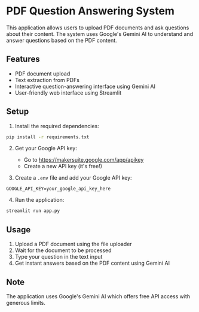 # PDF Question Answering System

This application allows users to upload PDF documents and ask questions about their content. The system uses Google's Gemini AI to understand and answer questions based on the PDF content.

## Features
- PDF document upload
- Text extraction from PDFs
- Interactive question-answering interface using Gemini AI
- User-friendly web interface using Streamlit

## Setup
1. Install the required dependencies:
```bash
pip install -r requirements.txt
```

2. Get your Google API key:
   - Go to https://makersuite.google.com/app/apikey
   - Create a new API key (it's free!)

3. Create a `.env` file and add your Google API key:
```
GOOGLE_API_KEY=your_google_api_key_here
```

4. Run the application:
```bash
streamlit run app.py
```

## Usage
1. Upload a PDF document using the file uploader
2. Wait for the document to be processed
3. Type your question in the text input
4. Get instant answers based on the PDF content using Gemini AI

## Note
The application uses Google's Gemini AI which offers free API access with generous limits.
